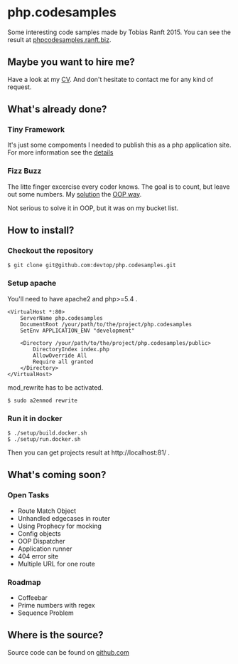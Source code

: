 # php.codesamples
Some interesting code samples made by Tobias Ranft 2015.
You can see the result at [phpcodesamples.ranft.biz](http://phpcodesamples.ranft.biz). 

## Maybe you want to hire me?
Have a look at my [CV](http://ranft.biz/cv/cv_en.php). 
And don't hesitate to contact me for any kind of request.

## What's already done?
### Tiny Framework
It's just some compoments I needed to publish this as a php application site.
For more information see the [details](https://github.com/devtop/php.codesamples/tree/master/src/Standard)

### Fizz Buzz
The litte finger excercise every coder knows. 
The goal is to count, but leave out some numbers.
My [solution](https://github.com/devtop/php.codesamples/blob/master/view/tasks/fizzbuzz.phtml) 
the [OOP way](https://github.com/devtop/php.codesamples/blob/master/src/Task/FizzBuzz/Number.php).

Not serious to solve it in OOP, but it was on my bucket list. 

## How to install?
### Checkout the repository
```
$ git clone git@github.com:devtop/php.codesamples.git
```
### Setup apache
You'll need to have apache2 and php>=5.4 .
```
<VirtualHost *:80>
    ServerName php.codesamples
    DocumentRoot /your/path/to/the/project/php.codesamples
    SetEnv APPLICATION_ENV "development"
    
    <Directory /your/path/to/the/project/php.codesamples/public>
        DirectoryIndex index.php
        AllowOverride All
        Require all granted
    </Directory>
</VirtualHost>
```

mod_rewrite has to be activated.
```
$ sudo a2enmod rewrite
```

### Run it in docker 
```
$ ./setup/build.docker.sh
$ ./setup/run.docker.sh
```

Then you can get projects result at http://localhost:81/ .

## What's coming soon?
### Open Tasks
* Route Match Object
* Unhandled edgecases in router
* Using Prophecy for mocking
* Config objects
* OOP Dispatcher
* Application runner
* 404 error site
* Multiple URL for one route

### Roadmap
* Coffeebar
* Prime numbers with regex
* Sequence Problem

## Where is the source?
Source code can be found on [github.com](https://github.com/devtop/php.codesamples)
